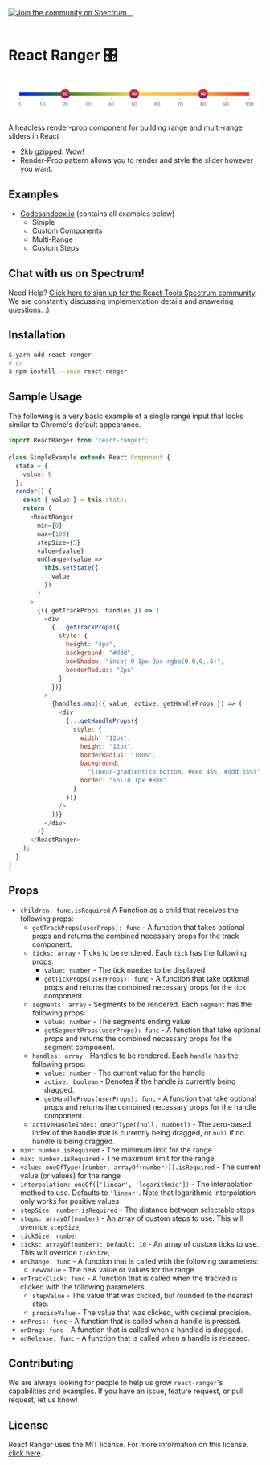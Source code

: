 <!-- <a href="https://travis-ci.org/react-tools/react-ranger" target="\_parent">
<img alt="" src="https://travis-ci.org/react-tools/react-ranger.svg?branch=master" />
</a> -->

<a href="https://spectrum.chat/react-ranger">
  <img alt="Join the community on Spectrum" src="https://withspectrum.github.io/badge/badge.svg" />
</a>
<a href="https://npmjs.com/package/react-ranger" target="\_parent">
<img alt="" src="https://img.shields.io/npm/dm/react-ranger.svg" />
</a>
<a href="https://github.com/react-tools/react-ranger" target="\_parent">
<img alt="" src="https://img.shields.io/github/stars/react-tools/react-ranger.svg?style=social&label=Star" />
</a>
<a href="https://twitter.com/tannerlinsley" target="\_parent">
<img alt="" src="https://img.shields.io/twitter/follow/tannerlinsley.svg?style=social&label=Follow" />
</a>

<br />
<br />

# React Ranger 🎛

<img src='screenshot.png' />

A headless render-prop component for building range and multi-range sliders in React

- 2kb gzipped. Wow!
- Render-Prop pattern allows you to render and style the slider however you want.

## Examples

- [Codesandbox.io](https://codesandbox.io/s/l5nnjl7jqm) (contains all examples below)
  - Simple
  - Custom Components
  - Multi-Range
  - Custom Steps

## Chat with us on Spectrum!

Need Help? [Click here to sign up for the React-Tools Spectrum community](https://spectrum.chat/react-ranger). We are constantly discussing implementation details and answering questions. :)

## Installation

```bash
$ yarn add react-ranger
# or
$ npm install --save react-ranger
```

## Sample Usage

The following is a very basic example of a single range input that looks similar to Chrome's default appearance.

```javascript
import ReactRanger from "react-ranger";

class SimpleExample extends React.Component {
  state = {
    value: 5
  };
  render() {
    const { value } = this.state;
    return (
      <ReactRanger
        min={0}
        max={100}
        stepSize={5}
        value={value}
        onChange={value =>
          this.setState({
            value
          })
        }
      >
        {({ getTrackProps, handles }) => (
          <div
            {...getTrackProps({
              style: {
                height: "4px",
                background: "#ddd",
                boxShadow: "inset 0 1px 2px rgba(0,0,0,.6)",
                borderRadius: "2px"
              }
            })}
          >
            {handles.map(({ value, active, getHandleProps }) => (
              <div
                {...getHandleProps({
                  style: {
                    width: "12px",
                    height: "12px",
                    borderRadius: "100%",
                    background:
                      "linear-gradient(to bottom, #eee 45%, #ddd 55%)",
                    border: "solid 1px #888"
                  }
                })}
              />
            ))}
          </div>
        )}
      </ReactRanger>
    );
  }
}
```

## Props

- `children: func.isRequired` A Function as a child that receives the following props:
  - `getTrackProps(userProps): func` - A function that takes optional props and returns the combined necessary props for the track component.
  - `ticks: array` - Ticks to be rendered. Each `tick` has the following props:
    - `value: number` - The tick number to be displayed
    - `getTickProps(userProps): func` - A function that take optional props and returns the combined necessary props for the tick component.
  - `segments: array` - Segments to be rendered. Each `segment` has the following props:
    - `value: number` - The segments ending value
    - `getSegmentProps(userProps): func` - A function that take optional props and returns the combined necessary props for the segment component.
  - `handles: array` - Handles to be rendered. Each `handle` has the following props:
    - `value: number` - The current value for the handle
    - `active: boolean` - Denotes if the handle is currently being dragged.
    - `getHandleProps(userProps): func` - A function that take optional props and returns the combined necessary props for the handle component.
  - `activeHandleIndex: oneOfType([null, number])` - The zero-based index of the handle that is currently being dragged, or `null` if no handle is being dragged.
- `min: number.isRequired` - The minimum limit for the range
- `max: number.isRequired` - The maximum limit for the range
- `value: oneOfType([number, arrayOf(number)]).isRequired` - The current value (or values) for the range
- `interpolation: oneOf(['linear', 'logarithmic'])` - The interpolation method to use. Defaults to `'linear'`. Note that logarithmic interpolation only works for positive values
- `stepSize: number.isRequired` - The distance between selectable steps
- `steps: arrayOf(number)` - An array of custom steps to use. This will override `stepSize`,
- `tickSize: number`
- `ticks: arrayOf(number): Default: 10` - An array of custom ticks to use. This will override `tickSize`,
- `onChange: func` - A function that is called with the following parameters:
  - `newValue` - The new value or values for the range
- `onTrackClick: func` - A function that is called when the tracked is clicked with the following parameters:
  - `stepValue` - The value that was clicked, but rounded to the nearest step.
  - `preciseValue` - The value that was clicked, with decimal precision.
- `onPress: func` - A function that is called when a handle is pressed.
- `onDrag: func` - A function that is called when a handled is dragged.
- `onRelease: func` - A function that is called when a handle is released.

## Contributing

We are always looking for people to help us grow `react-ranger`'s capabilities and examples. If you have an issue, feature request, or pull request, let us know!

## License

React Ranger uses the MIT license. For more information on this license, [click here](https://github.com/react-tools/react-ranger/blob/master/LICENSE).
